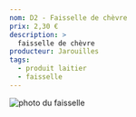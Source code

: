 ```yaml
---
nom: D2 - Faisselle de chèvre
prix: 2,30 €
description: >
  faisselle de chèvre
producteur: Jarouilles
tags: 
  - produit laitier
  - faisselle
---
```


![photo du faisselle](./media/faisselle.jpg)